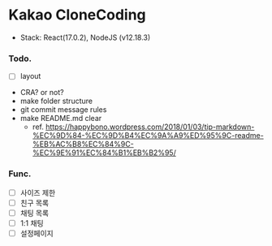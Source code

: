 # Kakao CloneCoding

- Stack: React(17.0.2), NodeJS (v12.18.3)

### Todo.

- [ ] layout
- CRA? or not?
- make folder structure
- git commit message rules
- make README.md clear
    - ref. https://happybono.wordpress.com/2018/01/03/tip-markdown-%EC%9D%84-%EC%9D%B4%EC%9A%A9%ED%95%9C-readme-%EB%AC%B8%EC%84%9C-%EC%9E%91%EC%84%B1%EB%B2%95/


### Func.

- [ ] 사이즈 제한
- [ ] 친구 목록
- [ ] 채팅 목록
- [ ] 1:1 채팅
- [ ] 설정페이지

